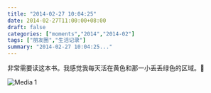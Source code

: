 ```yaml
---
title: "2014-02-27 10:04:25"
date: 2014-02-27T11:00:00+08:00
draft: false
categories: ["moments","2014","2014-02"]
tags: ["朋友圈","生活记录"]
summary: "2014-02-27 10:04:25..."
---
```


非常需要读这本书。我感觉我每天活在黄色和那一小丢丢绿色的区域。

![Media 1](/Moments/photos/2014-02-27/201402271004250.jpg)
